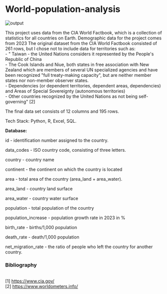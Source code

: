 # World-population-analysis

![output](https://github.com/Aurixmaro/World-population-analysis/assets/143027570/6efb295b-0aa3-4813-bb67-f96f9bd74bdb)

This project uses data from the CIA World Factbook, which is a collection of statistics for all countries on Earth. Demographic data for the project comes from 2023
The original dataset from the CIA World Factbook consisted of 261 rows, but I chose not to include data for territories such as:
<br> - " Taiwan - the United Nations considers it represented by the People's Republic of China
<br> - The Cook Islands and Niue, both states in free association with New Zealand which are members of several UN specialized agencies and have been recognized "full treaty-making capacity", but are neither member states nor non-member observer states.
<br> - Dependencies (or dependent territories, dependent areas, dependencies) and Areas of Special Sovereignty (autonomous territories)
<br> - Other countries recognized by the United Nations as not being self-governing" [2]

The final data set consists of 12 columns and 195 rows.

Tech Stack: Python, R, Excel, SQL.

**Database:**

id - identification number assigned to the country.

data_codes - ISO country code, consisting of three letters.

country - country name

continent - the continent on which the country is located

area - total area of the country (area_land + area_water).

area_land - country land surface

area_water - country water surface

population - total population of the country

population_increase - population growth rate in 2023 in %

birth_rate - births/1,000 population

death_rate - death/1,000 population

net_migration_rate - the ratio of people who left the country for another country.

### Bibliography
<br>[1] https://www.cia.gov/
<br>[2] https://www.worldometers.info/
